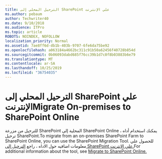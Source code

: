 ```yaml
---
title: الترحيل المحلي إلى SharePoint علي الإنترنت
ms.author: pebaum
author: Techwriter40
ms.date: 9/10/2018
ms.audience: ITPro
ms.topic: article
ROBOTS: NOINDEX, NOFOLLOW
localization_priority: Normal
ms.assetid: 7ae8ff6d-db1b-403b-9707-6fe6da75be92
ms.openlocfilehash: a063184a4662bc311c91b50a62456f40728b854d
ms.sourcegitcommit: 0b06093dabd685f76cc39b1d7c0f8b03883b6e79
ms.translationtype: MT
ms.contentlocale: ar-SA
ms.lasthandoff: 10/25/2019
ms.locfileid: "36754035"
---
```

# <a name="migrate-on-premises-to-sharepoint-online"></a><span data-ttu-id="5b92d-102">الترحيل المحلي إلى SharePoint علي الإنترنت</span><span class="sxs-lookup"><span data-stu-id="5b92d-102">Migrate On-premises to SharePoint Online</span></span>

<span data-ttu-id="5b92d-103">للترحيل من مزرعة SharePoint المحلية إلى SharePoint Online ، يمكنك استخدام أداه ترحيل SharePoint.</span><span class="sxs-lookup"><span data-stu-id="5b92d-103">To migrate from an on-premises SharePoint Farm to SharePoint Online, you can use the SharePoint Migration Tool.</span></span> <span data-ttu-id="5b92d-104">للحصول علي معلومات اضافيه حول الاداه ، راجع [الترحيل إلى SharePoint علي الإنترنت.](https://go.microsoft.com/fwlink/?linkid=2019574)</span><span class="sxs-lookup"><span data-stu-id="5b92d-104">For additional information about the tool, see [Migrate to SharePoint Online.](https://go.microsoft.com/fwlink/?linkid=2019574)</span></span>
  

